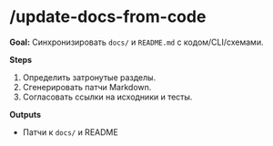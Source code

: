 # /update-docs-from-code

**Goal:** Синхронизировать `docs/` и `README.md` с кодом/CLI/схемами.

**Steps**

1) Определить затронутые разделы.
2) Сгенерировать патчи Markdown.
3) Согласовать ссылки на исходники и тесты.


**Outputs**

- Патчи к `docs/` и README
